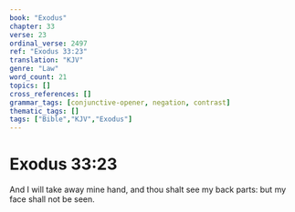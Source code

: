 ```yaml
---
book: "Exodus"
chapter: 33
verse: 23
ordinal_verse: 2497
ref: "Exodus 33:23"
translation: "KJV"
genre: "Law"
word_count: 21
topics: []
cross_references: []
grammar_tags: [conjunctive-opener, negation, contrast]
thematic_tags: []
tags: ["Bible","KJV","Exodus"]
---
```


# Exodus 33:23

And I will take away mine hand, and thou shalt see my back parts: but my face shall not be seen.
